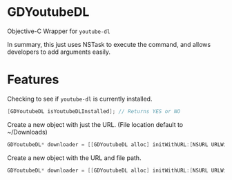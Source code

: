 # GDYoutubeDL
Objective-C Wrapper for <code>youtube-dl</code>

In summary, this just uses NSTask to execute the command, and allows developers to add arguments easily.

# Features

Checking to see if <code>youtube-dl</code> is currently installed.

```objective-c
[GDYoutubeDL isYoutubeDLInstalled]; // Returns YES or NO
```

Create a new object with just the URL. (File location default to ~/Downloads)

```objective-c
GDYoutubeDL* downloader = [[GDYoutubeDL alloc] initWithURL:[NSURL URLWithString:@"https://www.youtube.com/watch?v=dQw4w9WgXcQ"]];
```

Create a new object with the URL and file path.

```objective-c
GDYoutubeDL* downloader = [[GDYoutubeDL alloc] initWithURL:[NSURL URLWithString:@""] atFilePath:[NSURL URLWithString:@""];
```
